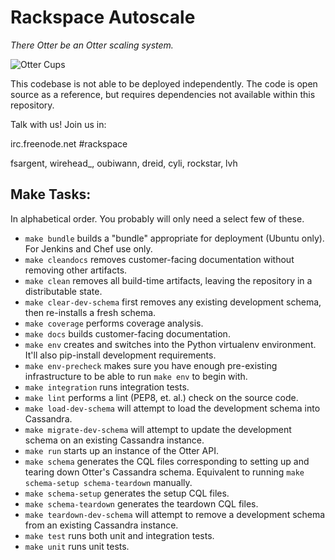 # Rackspace Autoscale

*There Otter be an Otter scaling system.*


![Otter Cups](https://i.chzbgr.com/completestore/12/8/19/AjXtHogT4UqgJwDJsq7igA2.gif)


This codebase is not able to be deployed independently.
The code is open source as a reference, but requires dependencies not available within this repository.

Talk with us! Join us in:

irc.freenode.net #rackspace

fsargent, wirehead\_, oubiwann, dreid, cyli, rockstar, lvh


## Make Tasks:

In alphabetical order.  You probably will only need a select few of these.

- `make bundle` builds a "bundle" appropriate for deployment (Ubuntu only).  For Jenkins and Chef use only.
- `make cleandocs` removes customer-facing documentation without removing other artifacts.
- `make clean` removes all build-time artifacts, leaving the repository in a distributable state.
- `make clear-dev-schema` first removes any existing development schema, then re-installs a fresh schema.
- `make coverage` performs coverage analysis.
- `make docs` builds customer-facing documentation.
- `make env` creates and switches into the Python virtualenv environment.  It'll also pip-install development requirements.
- `make env-precheck` makes sure you have enough pre-existing infrastructure to be able to run `make env` to begin with.
- `make integration` runs integration tests.
- `make lint` performs a lint (PEP8, et. al.) check on the source code.
- `make load-dev-schema` will attempt to load the development schema into Cassandra.
- `make migrate-dev-schema` will attempt to update the development schema on an existing Cassandra instance.
- `make run` starts up an instance of the Otter API.
- `make schema` generates the CQL files corresponding to setting up and tearing down Otter's Cassandra schema.  Equivalent to running `make schema-setup schema-teardown` manually.
- `make schema-setup` generates the setup CQL files.
- `make schema-teardown` generates the teardown CQL files.
- `make teardown-dev-schema` will attempt to remove a development schema from an existing Cassandra instance.
- `make test` runs both unit and integration tests.
- `make unit` runs unit tests.
